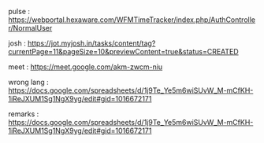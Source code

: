 pulse : https://webportal.hexaware.com/WFMTimeTracker/index.php/AuthController/NormalUser

josh : https://jot.myjosh.in/tasks/content/tag?currentPage=11&pageSize=10&previewContent=true&status=CREATED

meet : https://meet.google.com/akm-zwcm-niu

wrong lang : https://docs.google.com/spreadsheets/d/1j9Te_Ye5m6wiSUvW_M-mCfKH-1iReJXUM1Sg1NgX9yg/edit#gid=1016672171

remarks : https://docs.google.com/spreadsheets/d/1j9Te_Ye5m6wiSUvW_M-mCfKH-1iReJXUM1Sg1NgX9yg/edit#gid=1016672171

